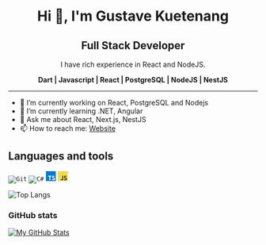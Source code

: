 <!--
**gustavekuetenang/gustavekuetenang** is a ✨ _special_ ✨ repository because its `README.md` (this file) appears on your GitHub profile.

Here are some ideas to get you started:

- 🔭 I’m currently working on ...
- 🌱 I’m currently learning ...
- 👯 I’m looking to collaborate on ...
- 🤔 I’m looking for help with ...
- 💬 Ask me about ...
- 📫 How to reach me: ...
- 😄 Pronouns: ...
- ⚡ Fun fact: ...
-->

<h1 align="center">Hi 👋, I'm Gustave Kuetenang</h1>
<h2 align="center">Full Stack Developer</h2>
<p align="center">I have rich experience in React and NodeJS.</p>

<p align="center">
<strong>Dart | Javascript | React | PostgreSQL | NodeJS | NestJS</strong>
</p>

---

- 🔭 I’m currently working on React, PostgreSQL and Nodejs
- 🌱 I’m currently learning .NET, Angular
- 💬 Ask me about React, Next.js, NestJS
- 📫 How to reach me: [Website](https://gustaveckt.com)

## Languages and tools

<code><img height="20" src="https://avatars.githubusercontent.com/u/18133?s=20&v=4" alt="Git"></code>
<code><img height="20" src="https://avatars.githubusercontent.com/u/9141961?s=48&v=4" alt="C#"></code>
<code><img height="20" src="https://raw.githubusercontent.com/github/explore/80688e429a7d4ef2fca1e82350fe8e3517d3494d/topics/typescript/typescript.png" alt="typescript"></code>
<code><img height="20" src="https://raw.githubusercontent.com/github/explore/80688e429a7d4ef2fca1e82350fe8e3517d3494d/topics/javascript/javascript.png" alt="javascript"></code>

![Top Langs](https://github-readme-stats.vercel.app/api/top-langs/?username=gustavekuetenang&count_private=true&layout=compact&theme=tokyonight)



### GitHub stats

[![My GitHub Stats](https://github-readme-stats.vercel.app/api/?username=gustavekuetenang&count_private=true&theme=tokyonight&show_icons=true)]()
